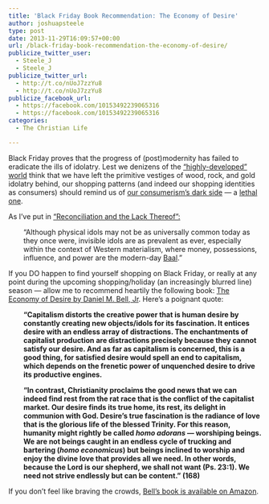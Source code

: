 ```yaml
---
title: 'Black Friday Book Recommendation: The Economy of Desire'
author: joshuapsteele
type: post
date: 2013-11-29T16:09:57+00:00
url: /black-friday-book-recommendation-the-economy-of-desire/
publicize_twitter_user:
  - Steele_J
  - Steele_J
publicize_twitter_url:
  - http://t.co/nUoJ7zzYu8
  - http://t.co/nUoJ7zzYu8
publicize_facebook_url:
  - https://facebook.com/10153492239065316
  - https://facebook.com/10153492239065316
categories:
  - The Christian Life

---
```

Black Friday proves that the progress of (post)modernity has failed to eradicate the ills of idolatry. Lest we denizens of the [&#8220;highly-developed&#8221; world][1] think that we have left the primitive vestiges of wood, rock, and gold idolatry behind, our shopping patterns (and indeed our shopping identities as consumers) should remind us of [our consumerism&#8217;s dark side][2] &#8212; a [lethal one][3]. 

As I&#8217;ve put in [&#8220;Reconciliation and the Lack Thereof&#8221;:][4] 

<p style="padding-left:30px;">
  &#8220;Although physical idols may not be as universally common today as they once were, invisible idols are as prevalent as ever, especially within the context of Western materialism, where money, possessions, influence, and power are the modern-day <a href="http://en.wikipedia.org/wiki/Baal">Baal</a>.&#8221;
</p>

If you DO happen to find yourself shopping on Black Friday, or really at any point during the upcoming shopping/holiday (an increasingly blurred line) season &#8212; allow me to recommend heartily the following book: [The Economy of Desire by Daniel M. Bell, Jr][5]. Here&#8217;s a poignant quote: 

<p style="padding-left:30px;">
  <strong>&#8220;Capitalism distorts the creative power that is human desire by constantly creating new objects/idols for its fascination. It entices desire with an endless array of distractions. The enchantments of capitalist production are distractions precisely because they cannot satisfy our desire. And as far as capitalism is concerned, this is a good thing, for satisfied desire would spell an end to capitalism, which depends on the frenetic power of unquenched desire to drive its productive engines. </strong>
</p>

<p style="padding-left:30px;">
  <strong>&#8220;In contrast, Christianity proclaims the good news that we can indeed find rest from the rat race that is the conflict of the capitalist market. Our desire finds its true home, its rest, its delight in communion with God. Desire&#8217;s true fascination is the radiance of love that is the glorious life of the blessed Trinity. For this reason, humanity might rightly be called <em>homo adorans</em> &#8212; worshiping beings. We are not beings caught in an endless cycle of trucking and bartering (<em>homo economicus</em>) but beings inclined to worship and enjoy the divine love that provides all we need. In other words, because the Lord is our shepherd, we shall not want (Ps. 23:1). We need not strive endlessly but can be content.&#8221; (168)</strong>
</p>

If you don&#8217;t feel like braving the crowds, [Bell&#8217;s book is available on Amazon][6].

 [1]: http://en.wikipedia.org/wiki/List_of_countries_by_Human_Development_Index
 [2]: http://www.bbc.co.uk/news/blogs-trending-25153350
 [3]: http://blackfridaydeathcount.com/
 [4]: https://joshuapsteele.com/reconciliation-and-the-lack-thereof/
 [5]: http://bakerpublishinggroup.com/books/the-economy-of-desire/283830
 [6]: http://www.amazon.com/Economy-Desire-The-Christianity-Capitalism/dp/0801035732